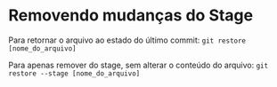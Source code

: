 # Removendo mudanças do Stage

Para retornar o arquivo ao estado do último commit:    `git restore [nome_do_arquivo]`

Para apenas remover do stage, sem alterar o conteúdo do arquivo:    `git restore --stage [nome_do_arquivo]`


